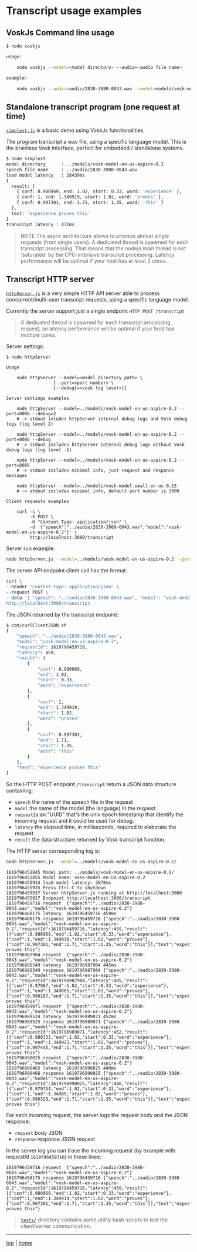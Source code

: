 # Transcript usage examples

## VoskJs Command line usage

```bash
$ node voskjs

usage:

    node voskjs --model=<model directory> --audio=<audio file name>

example:

    node voskjs --audio=audio/2830-3980-0043.wav --model=models/vosk-model-en-us-aspire-0.2
```

## Standalone transcript program (one request at time)

[`simplest.js`](simplest.js) is a basic demo using VoskJs functionalities. 

The program transcript a wav file, using a specific language model. 
This is the brainless Vosk interface, perfect for embedded / standalone systems.

```bash
$ node simplest
model directory      : ../models/vosk-model-en-us-aspire-0.2
speech file name     : ../audio/2830-3980-0043.wav
load model latency   : 28439ms
{
  result: [
    { conf: 0.980969, end: 1.02, start: 0.33, word: 'experience' },
    { conf: 1, end: 1.349919, start: 1.02, word: 'proves' },
    { conf: 0.997301, end: 1.71, start: 1.35, word: 'this' }
  ],
  text: 'experience proves this'
}
transcript latency : 471ms
```

> NOTE
> The async architecture allows to process almost single requests (from single users).
> A dedicated thread is spawned for each transcript processing. 
> That means that the nodejs main thread is not 'saturated' by the CPU-intensive transcript processing.
> Latency performance will be optimal if your host has at least 2 cores.


## Transcript HTTP server 

[`httpServer.js`](httpServer.js) is a very simple HTTP API server 
able to process concurrent/multi-user transcript requests, using a specific language model.

Currently the server support just a single endpoint `HTTP POST /transcript`

> A dedicated thread is spawned for each transcript processing request, 
> so latency performance will be optimal if your host has multiple cores.


Server settings:

```
$ node httpServer 

Usage

    node httpServer --model=<model directory path> \ 
                  [--port=<port number> \
                  [--debug[=<vosk log level>]]

Server settings examples

    node httpServer --model=../models/vosk-model-en-us-aspire-0.2 --port=8086 --debug=2
    # -> stdout inludes httpServer internal debug logs and Vosk debug logs (log level 2)

    node httpServer --model=../models/vosk-model-en-us-aspire-0.2 --port=8086 --debug
    # -> stdout includes httpServer internal debug logs without Vosk debug logs (log level -1)

    node httpServer --model=../models/vosk-model-en-us-aspire-0.2 --port=8086
    # -> stdout includes minimal info, just request and response messages

    node httpServer --model=../models/vosk-model-small-en-us-0.15
    # -> stdout includes minimal info, default port number is 3000

Client requests examples

    curl -s \ 
         -X POST \ 
         -H "Content-Type: application/json" \ 
         -d '{"speech":"../audio/2830-3980-0043.wav","model":"vosk-model-en-us-aspire-0.2"}' \ 
         http://localhost:3000/transcript
```

Server run example:

```bash
node httpServer.js --model=../models/vosk-model-en-us-aspire-0.2 --port==3000 --debug
```

The server API endpoint client call has the format:

```bash
curl \
--header "Content-Type: application/json" \
--request POST \
--data '{ "speech": "../audio/2830-3980-0043.wav", "model": "vosk-model-en-us-aspire-0.2"} \
http://localhost:3000/transcript
```

The JSON returned by the transcript endpoint: 

```bash
$ com/curlClientJSON.sh
{
    "speech": "../audio/2830-3980-0043.wav",
    "model": "vosk-model-en-us-aspire-0.2",
    "requestId": 1619796459716,
    "latency": 459,
    "result": [
        {
            "conf": 0.980969,
            "end": 1.02,
            "start": 0.33,
            "word": "experience"
        },
        {
            "conf": 1,
            "end": 1.349919,
            "start": 1.02,
            "word": "proves"
        },
        {
            "conf": 0.997301,
            "end": 1.71,
            "start": 1.35,
            "word": "this"
        }
    ],
    "text": "experience proves this"
}
```

So the HTTP POST endpoint `/transcript` return a JSON data structure containing:

- `speech` the name of the speech file in the request
- `model` the name of the model (the language) in the request
- `requestId` an "UUID" that's the unix epoch timestamp 
  that identify the incoming request and it could be used for debug.
- `latency` the elapsed time, in milliseconds, required to elaborate the request
- `result` the data structure returned by Vosk transcript function.

The HTTP server corresponding log is:

```bash
node httpServer.js --model=../models/vosk-model-en-us-aspire-0.2/
```
```
1619796452845 Model path: ../models/vosk-model-en-us-aspire-0.2/
1619796452855 Model name: vosk-model-en-us-aspire-0.2
1619796455934 load model latency: 3078ms
1619796455935 Press Ctrl-C to shutdown
1619796455937 Server httpServer.js running at http://localhost:3000
1619796455937 Endpoint http://localhost:3000/transcript
1619796459716 request  {"speech":"../audio/2830-3980-0043.wav","model":"vosk-model-en-us-aspire-0.2"}
1619796460175 latency  1619796459716 459ms
1619796460175 response 1619796459716 {"speech":"../audio/2830-3980-0043.wav","model":"vosk-model-en-us-aspire-0.2","requestId":1619796459716,"latency":459,"result":[{"conf":0.980969,"end":1.02,"start":0.33,"word":"experience"},{"conf":1,"end":1.349919,"start":1.02,"word":"proves"},{"conf":0.997301,"end":1.71,"start":1.35,"word":"this"}],"text":"experience proves this"}
1619796987904 request  {"speech":"../audio/2830-3980-0043.wav","model":"vosk-model-en-us-aspire-0.2"}
1619796988349 latency  1619796987904 445ms
1619796988349 response 1619796987904 {"speech":"../audio/2830-3980-0043.wav","model":"vosk-model-en-us-aspire-0.2","requestId":1619796987904,"latency":445,"result":[{"conf":0.97987,"end":1.02,"start":0.33,"word":"experience"},{"conf":1,"end":1.349885,"start":1.02,"word":"proves"},{"conf":0.996167,"end":1.71,"start":1.35,"word":"this"}],"text":"experience proves this"}
1619796989071 request  {"speech":"../audio/2830-3980-0043.wav","model":"vosk-model-en-us-aspire-0.2"}
1619796989524 latency  1619796989071 452ms
1619796989525 response 1619796989071 {"speech":"../audio/2830-3980-0043.wav","model":"vosk-model-en-us-aspire-0.2","requestId":1619796989071,"latency":452,"result":[{"conf":0.980733,"end":1.02,"start":0.33,"word":"experience"},{"conf":1,"end":1.349923,"start":1.02,"word":"proves"},{"conf":0.997445,"end":1.71,"start":1.35,"word":"this"}],"text":"experience proves this"}
1619796990025 request  {"speech":"../audio/2830-3980-0043.wav","model":"vosk-model-en-us-aspire-0.2"}
1619796990465 latency  1619796990025 440ms
1619796990466 response 1619796990025 {"speech":"../audio/2830-3980-0043.wav","model":"vosk-model-en-us-aspire-0.2","requestId":1619796990025,"latency":440,"result":[{"conf":0.979754,"end":1.02,"start":0.33,"word":"experience"},{"conf":1,"end":1.34989,"start":1.02,"word":"proves"},{"conf":0.996323,"end":1.71,"start":1.35,"word":"this"}],"text":"experience proves this"}
```

For each incoming request, the server logs the request body and the JSON response:

- `request` body JSON
- `response` <requestId> response JSON request <requestId>

In the server log you can trace the incoming request (by example with requestId `1619796459716`) in these lines:
```
1619796459716 request  {"speech":"../audio/2830-3980-0043.wav","model":"vosk-model-en-us-aspire-0.2"}
1619796460175 response 1619796459716 {"speech":"../audio/2830-3980-0043.wav","model":"vosk-model-en-us-aspire-0.2","requestId":1619796459716,"latency":459,"result":[{"conf":0.980969,"end":1.02,"start":0.33,"word":"experience"},{"conf":1,"end":1.349919,"start":1.02,"word":"proves"},{"conf":0.997301,"end":1.71,"start":1.35,"word":"this"}],"text":"experience proves this"}
```

> [`tests/`](../tests/) directory contains some utility bash scripts to test the client/server communication.

---

[top](#) | [home](../README.md)

